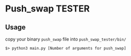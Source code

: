 # Push_swap TESTER

## Usage
copy your binary `push_swap` file into `push_swap_tester/bin/`

`$> python3 main.py [Number of arguments for push_swap]`
